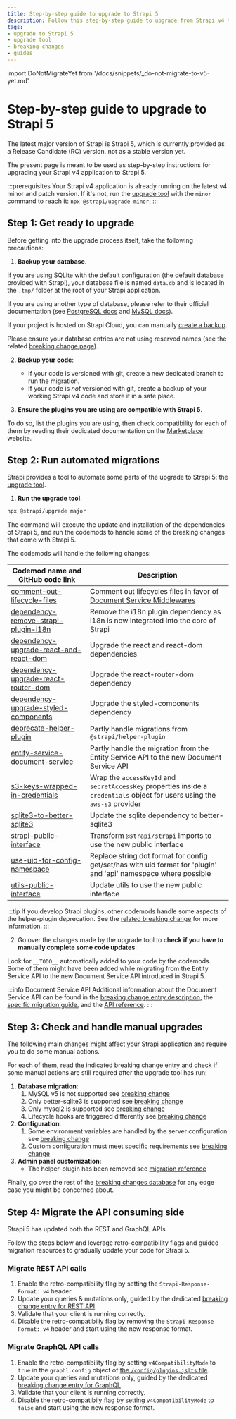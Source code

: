 ```yaml
---
title: Step-by-step guide to upgrade to Strapi 5
description: Follow this step-by-step guide to upgrade from Strapi v4 to Strapi 5
tags:
- upgrade to Strapi 5
- upgrade tool
- breaking changes
- guides
---
```


import DoNotMigrateYet from '/docs/snippets/_do-not-migrate-to-v5-yet.md'

# Step-by-step guide to upgrade to Strapi 5

The latest major version of Strapi is Strapi 5, which is currently provided as a Release Candidate (RC) version, not as a stable version yet.

The present page is meant to be used as step-by-step instructions for upgrading your Strapi v4 application to Strapi 5.

:::prerequisites
Your Strapi v4 application is already running on the latest v4 minor and patch version. If it's not, run the [upgrade tool](/dev-docs/upgrade-tool) with the `minor` command to reach it: `npx @strapi/upgrade minor`.
:::

## Step 1: Get ready to upgrade

Before getting into the upgrade process itself, take the following precautions:

1. **Backup your database**.

  If you are using SQLite with the default configuration (the default database provided with Strapi), your database file is named `data.db` and is located in the `.tmp/` folder at the root of your Strapi application.
  
  If you are using another type of database, please refer to their official documentation (see [PostgreSQL docs](https://www.postgresql.org/docs/) and [MySQL docs](https://dev.mysql.com/doc/)).

  If your project is hosted on Strapi Cloud, you can manually [create a backup](/cloud/projects/settings#creating-a-manual-backup).

  <Icon name="warning"/> Please ensure your database entries are not using reserved names (see the related [breaking change page](/dev-docs/migration/v4-to-v5/breaking-changes/attributes-and-content-types-names-reserved)).

2. **Backup your code**:
    * If your code is versioned with git, create a new dedicated branch to run the migration.
    * If your code is _not_ versioned with git, create a backup of your working Strapi v4 code and store it in a safe place.

3. **Ensure the plugins you are using are compatible with Strapi 5**.

  To do so, list the plugins you are using, then check compatibility for each of them by reading their dedicated documentation on the [Marketplace](https://market.strapi.io/plugins) website.
  <!-- TODO v5: once we have a direct link to Strapi 5-compatible plugins, use it here and update instructions -->

## Step 2: Run automated migrations

Strapi provides a tool to automate some parts of the upgrade to Strapi 5: the [upgrade tool](/dev-docs/upgrade-tool).

1. **Run the upgrade tool**.  

  ```sh
  npx @strapi/upgrade major
  ```

  The command will execute the update and installation of the dependencies of Strapi 5, and run the codemods to handle some of the breaking changes that come with Strapi 5.

  The codemods will handle the following changes:

  | Codemod name and GitHub code link | Description |
  |-----------------------------------|-------------|
  | [comment-out-lifecycle-files](https://github.com/strapi/strapi/blob/develop/packages/utils/upgrade/resources/codemods/5.0.0/comment-out-lifecycle-files.code.ts) | Comment out lifecycles files in favor of [Document Service Middlewares](/dev-docs/migration/v4-to-v5/breaking-changes/lifecycle-hooks-document-service) | 
  | [dependency-remove-strapi-plugin-i18n](https://github.com/strapi/strapi/blob/develop/packages/utils/upgrade/resources/codemods/5.0.0/dependency-remove-strapi-plugin-i18n.json.ts) | Remove the i18n plugin dependency as i18n is now integrated into the core of Strapi |
  | [dependency-upgrade-react-and-react-dom](https://github.com/strapi/strapi/blob/develop/packages/utils/upgrade/resources/codemods/5.0.0/dependency-upgrade-react-and-react-dom.json.ts)  | Upgrade the react and react-dom dependencies | 
  | [dependency-upgrade-react-router-dom](https://github.com/strapi/strapi/blob/develop/packages/utils/upgrade/resources/codemods/5.0.0/dependency-upgrade-react-router-dom.json.ts)  | Upgrade the react-router-dom dependency |
  | [dependency-upgrade-styled-components](https://github.com/strapi/strapi/blob/develop/packages/utils/upgrade/resources/codemods/5.0.0/dependency-upgrade-styled-components.json.ts)  | Upgrade the styled-components dependency |
  | [deprecate-helper-plugin](https://github.com/strapi/strapi/blob/develop/packages/utils/upgrade/resources/codemods/5.0.0/deprecate-helper-plugin.code.ts)  | Partly handle migrations from `@strapi/helper-plugin` |
  | [entity-service-document-service](https://github.com/strapi/strapi/blob/develop/packages/utils/upgrade/resources/codemods/5.0.0/entity-service-document-service.code.ts)            | Partly handle the migration from the Entity Service API to the new Document Service API |
  | [s3-keys-wrapped-in-credentials](https://github.com/strapi/strapi/blob/develop/packages/utils/upgrade/resources/codemods/5.0.0/s3-keys-wrapped-in-credentials.code.ts)            | Wrap the `accessKeyId` and `secretAccessKey` properties inside a `credentials` object for users using the `aws-s3` provider | 
  | [sqlite3-to-better-sqlite3](https://github.com/strapi/strapi/blob/develop/packages/utils/upgrade/resources/codemods/5.0.0/sqlite3-to-better-sqlite3.json.ts)                                                                    | Update the sqlite dependency to better-sqlite3 | 
  | [strapi-public-interface](https://github.com/strapi/strapi/blob/develop/packages/utils/upgrade/resources/codemods/5.0.0/strapi-public-interface.code.ts)                          | Transform `@strapi/strapi` imports to use the new public interface | 
  | [use-uid-for-config-namespace](https://github.com/strapi/strapi/blob/develop/packages/utils/upgrade/resources/codemods/5.0.0/use-uid-for-config-namespace.code.ts)                | Replace string dot format for config get/set/has with uid format for 'plugin' and 'api' namespace where possible | 
  | [utils-public-interface](https://github.com/strapi/strapi/blob/develop/packages/utils/upgrade/resources/codemods/5.0.0/utils-public-interface.code.ts)                            | Update utils to use the new public interface | 

:::tip
If you develop Strapi plugins, other codemods handle some aspects of the helper-plugin deprecation. See the [related breaking change](/dev-docs/migration/v4-to-v5/breaking-changes/helper-plugin-deprecated) for more information.
:::

2. Go over the changes made by the upgrade tool to **check if you have to manually complete some code updates**:

  Look for `__TODO__` automatically added to your code by the codemods. Some of them might have been added while migrating from the Entity Service API to the new Document Service API introduced in Strapi 5.
  
  :::info Document Service API
  Additional information about the Document Service API can be found in the [breaking change entry description](/dev-docs/migration/v4-to-v5/breaking-changes/entity-service-deprecated), the [specific migration guide](/dev-docs/migration/v4-to-v5/additional-resources/from-entity-service-to-document-service), and the [API reference](/dev-docs/api/document-service).
  :::

## Step 3: Check and handle manual upgrades

The following main changes might affect your Strapi application and require you to do some manual actions.

For each of them, read the indicated breaking change entry and check if some manual actions are still required after the upgrade tool has run:

1. **Database migration**:
    1. MySQL v5 is not supported <Icon name="arrow-fat-right" /> see [breaking change](/dev-docs/migration/v4-to-v5/breaking-changes/mysql5-unsupported)
    2. Only better-sqlite3 is supported <Icon name="arrow-fat-right" /> see [breaking change](/dev-docs/migration/v4-to-v5/breaking-changes/only-better-sqlite3-for-sqlite)
    3. Only mysql2 is supported <Icon name="arrow-fat-right" /> see [breaking change](/dev-docs/migration/v4-to-v5/breaking-changes/only-mysql2-package-for-mysql)
    4. Lifecycle hooks are triggered differently <Icon name="arrow-fat-right" /> see [breaking change](/dev-docs/migration/v4-to-v5/breaking-changes/lifecycle-hooks-document-service)
2. **Configuration**:
    1. Some environment variables are handled by the server configuration <Icon name="arrow-fat-right" /> see [breaking change](/dev-docs/migration/v4-to-v5/breaking-changes/removed-support-for-some-env-options)
    2. Custom configuration must meet specific requirements <Icon name="arrow-fat-right" /> see [breaking change](/dev-docs/migration/v4-to-v5/breaking-changes/strict-requirements-config-files)
3. **Admin panel customization**:
    * The helper-plugin has been removed <Icon name="arrow-fat-right" /> see [migration reference](/dev-docs/migration/v4-to-v5/additional-resources/helper-plugin)

<Icon name="arrow-fat-right" /> Finally, go over the rest of the [breaking changes database](/dev-docs/migration/v4-to-v5/breaking-changes) for any edge case you might be concerned about.

## Step 4: Migrate the API consuming side

Strapi 5 has updated both the REST and GraphQL APIs.

Follow the steps below and leverage retro-compatibility flags and guided migration resources to gradually update your code for Strapi 5.

### Migrate REST API calls

1. Enable the retro-compatibility flag by setting the `Strapi-Response-Format: v4` header.
2. Update your queries & mutations only, guided by the dedicated [breaking change entry for REST API](/dev-docs/migration/v4-to-v5/breaking-changes/new-response-format).
3. Validate that your client is running correctly.
4. Disable the retro-compatibiliy flag by removing the `Strapi-Response-Format: v4` header and start using the new response format.

### Migrate GraphQL API calls

1. Enable the retro-compatibility flag by setting `v4CompatibilityMode` to `true` in the `graphl.config` object of [the `/config/plugins.js|ts` file](/dev-docs/configurations/plugins#graphql).
2. Update your queries and mutations only, guided by the dedicated [breaking change entry for GraphQL](/dev-docs/migration/v4-to-v5/breaking-changes/graphql-api-updated).
3. Validate that your client is running correctly.
4. Disable the retro-compatibily flag by setting `v4CompatibilityMode` to `false` and start using the new response format.
